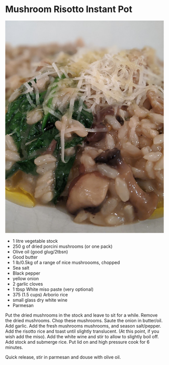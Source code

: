 # Mushroom Risotto Instant Pot

![mushroom-risotto](images/mushroom-risotto.jpg)

* 1 litre vegetable stock
* 250 g of dried porcini mushrooms (or one pack)
* Olive oil (good glug/2tbsn)
* Good butter
* 1 lb/0.5kg of a range of nice mushroooms, chopped
* Sea salt
* Black pepper
* yellow onion
* 2 garlic cloves
* 1 tbsp White miso paste (very optional)
* 375 (1.5 cups) Arborio rice
* small glass dry white wine
* Parmesan

Put the dried mushrooms in the stock and leave to sit for a while. Remove the dried mushrooms. Chop these mushrooms. Saute the onion in butter/oil. Add garlic. Add the fresh mushrooms mushrooms, and season salt/pepper. Add the risotto rice and toast until slightly translucent. (At this point, if you wish add the miso). Add the white wine and stir to allow to slightly boil off. Add stock and submerge rice. Put lid on and high pressure cook for 6 minutes.

Quick release, stir in parmesan and douse with olive oil.
